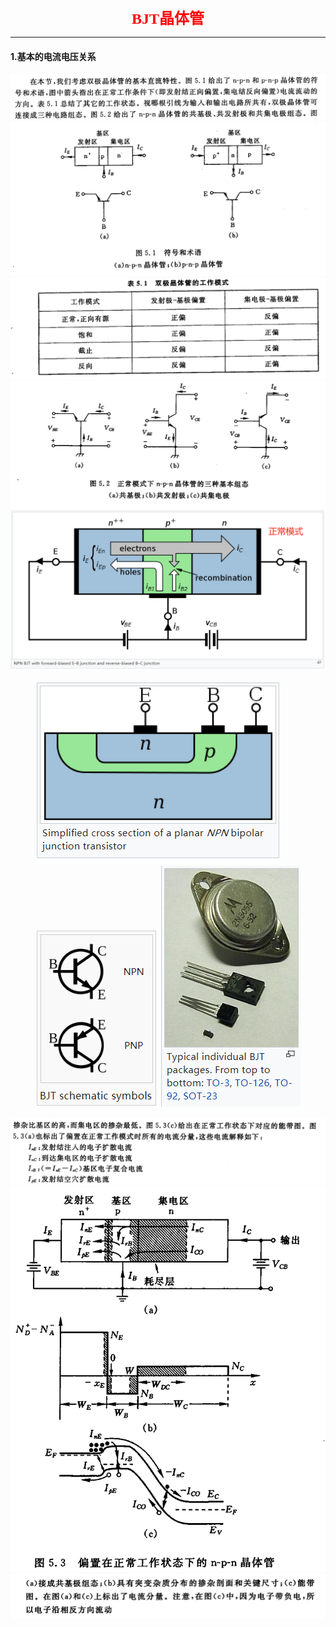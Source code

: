<center><font color=red size=5 face="TimesNewRoman"><b>BJT晶体管</b></font></center>

****
#### 1.基本的电流电压关系
![](img/2020-04-14-16-11-48.png)
![](img/2020-04-14-16-12-10.png)
![](img/2020-04-14-16-12-30.png)
![](img/2020-04-14-16-12-56.png)
![](img/2020-04-14-16-15-00.png)

<figure class="half">
    <img src="img/2020-04-14-16-16-49.png">
    <img src="img/2020-04-14-16-17-12.png">
    <img src="img/2020-04-14-16-17-27.png">
</figure>

![](img/2020-04-14-16-19-52.png)
![](img/2020-04-14-16-20-03.png)
![](img/2020-04-14-16-28-51.png)
